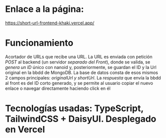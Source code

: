 # Enlace a la página:
https://short-url-frontend-khaki.vercel.app/

# Funcionamiento

Acortador de URLs que recibe una URL. La URL es enviada con petición _POST_
al backend (un servidor _separado del Front_), donde se valida, se _genera un ID_ único
con nanoid y, posteriormente, se guardan el ID y la Url original en la bbdd de MongoDB.
La base de datos consta de esos mismos 2 campos principales: _originalUrl y shortUrl_.
La _respuesta_ que envía la bbdd al front es del ID corto generado, y se permite al usuario
copiar el nuevo enlace o navegar directamente haciendo click en él

# Tecnologías usadas: TypeScript, TailwindCSS + DaisyUI. Desplegado en Vercel

